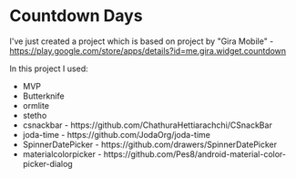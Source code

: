 # Countdown Days

I've just created a project which is based on project by "Gira Mobile" - https://play.google.com/store/apps/details?id=me.gira.widget.countdown

In this project I used:
<ul>
  <li>MVP</li>
  <li>Butterknife</li>
  <li>ormlite</li>
  <li>stetho</li>
  
  <li>csnackbar - https://github.com/ChathuraHettiarachchi/CSnackBar</li>
  <li>joda-time - https://github.com/JodaOrg/joda-time</li>
  <li>SpinnerDatePicker - https://github.com/drawers/SpinnerDatePicker</li>
  <li>materialcolorpicker - https://github.com/Pes8/android-material-color-picker-dialog</li>
</ul>
